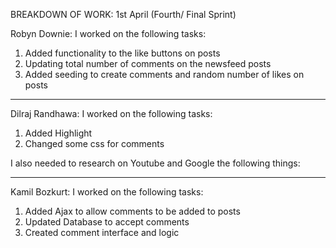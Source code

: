 BREAKDOWN OF WORK: 1st April (Fourth/ Final Sprint)

Robyn Downie: I worked on the following tasks:

1. Added functionality to the like buttons on posts
2. Updating total number of comments on the newsfeed posts
3. Added seeding to create comments and random number of likes on posts

---

Dilraj Randhawa: I worked on the following tasks:

1. Added Highlight
2. Changed some css for comments

I also needed to research on Youtube and Google the following things:



---

Kamil Bozkurt: I worked on the following tasks:

1. Added Ajax to allow comments to be added to posts
2. Updated Database to accept comments
3. Created comment interface and logic



